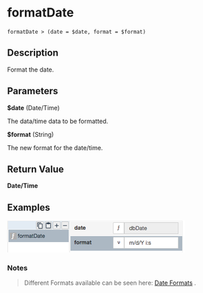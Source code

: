 # formatDate

	formatDate > (date = $date, format = $format)

## Description

Format the date.

## Parameters

**$date** (Date/Time)

The data/time data to be formatted.

**$format** (String)

The new format for the date/time.

## Return Value

**Date/Time**

## Examples

![](formatDate.png?raw=true)

### Notes
> Different Formats available can be seen here: [Date Formats](http://php.net/manual/en/function.date.php) .